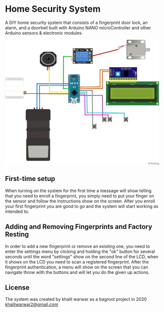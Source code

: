 # Home Security System
A DIY home security system that consists of a fingerprint door lock, an alarm, and a
doorbell built with Arduino NANO microController and other Arduino sensors &
electronic modules.

![project schematic](https://github.com/khalil1233/Arduino-Security-System/raw/master/project%20schematic%20Fritzing.png)

## First-time setup
When turning on the system for the first time a message will show telling that you
need to enroll a fingerprint, you simply need to put your finger on the sensor and
follow the instructions show on the screen.
After you enroll your first fingerprint you are good to go and the system will start
working as intended to.
## Adding and Removing Fingerprints and Factory Resting
In order to add a new fingerprint or remove an existing one, you need to enter the
settings menu by clicking and holding the "ok" button for several seconds until the
word "settings" show on the second line of the LCD, when it shows on the LCD you
need to scan a registered fingerprint.
After the fingerprint authentication, a menu will show on the screen that you can
navigate throw with the buttons and will let you do the given up actions.
## License
The system was created by khalil warwar as a bagroot project in 2020
khalilwarwar2@gmail.com
